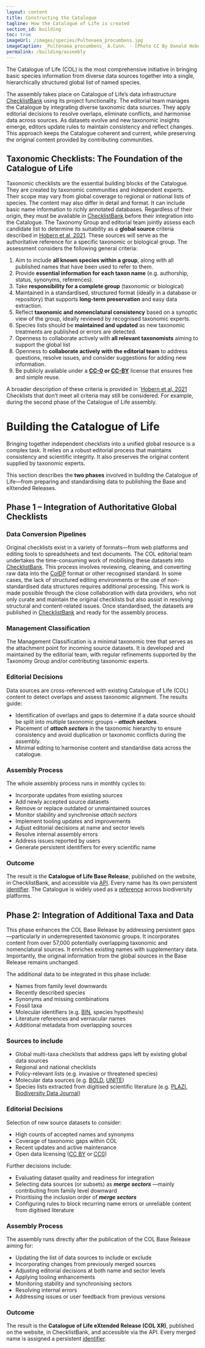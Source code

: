 ```yaml
---
layout: content
title: Constructing the Catalogue
tagline: How the Catalogue of Life is created
section_id: building
toc: true
imageUrl: /images/species/Pultenaea_procumbens.jpg    
imageCaption: _Pultenaea procumbens_ A.Cunn. - [Photo CC By Donald Hobern](https://www.flickr.com/photos/dhobern/5073041283)
permalink: /building/assembly
---
```

The Catalogue of Life (COL) is the most comprehensive initiative in bringing basic species information from diverse data sources together into a single, hierarchically structured global list of named species.

The assembly takes place on Catalogue of Life’s data infrastructure [ChecklistBank](https://www.checklistbank.org) using its project functionality. The editorial team manages the Catalogue by integrating diverse taxonomic data sources. They apply editorial decisions to resolve overlaps, eliminate conflicts, and harmonise data across sources. As datasets evolve and new taxonomic insights emerge, editors update rules to maintain consistency and reflect changes. This approach keeps the Catalogue coherent and current, while preserving the original content provided by contributing communities.


## Taxonomic Checklists: The Foundation of the Catalogue of Life
Taxonomic checklists are the essential building blocks of the Catalogue. They are created by taxonomic communities and independent experts. Their scope may vary from global coverage to regional or national lists of species. The content may also differ in detail and format. It can include basic name information to richly annotated databases. Regardless of their origin, they must be available in [ChecklistBank](https://www.checklistbank.org/) before their integration into the Catalogue.
The Taxonomy Group and editorial team jointly assess each candidate list to determine its suitability as a **global source** criteria described in [Hobern et al, 2021](https://doi.org/10.1007/s13127-021-00516-w). These sources will serve as the authoritative reference for a specific taxonomic or biological group. The assessment considers the following general criteria:

 1.  Aim to include **all known species within a group**, along with all published names that have been used to refer to them.
 2.  Provide **essential information for each taxon name** (e.g. authorship, status, synonyms, references).
 3.  Take **responsibility for a complete group** (taxonomic or biological)
 4.  Maintained in a standardised, structured format (ideally in a database or repository) that supports **long-term preservation** and easy data extraction.
 5.  Reflect **taxonomic and nomenclatural consistency** based on a synoptic view of the group, ideally reviewed by recognised taxonomic experts.
 6.  Species lists should be **maintained and updated** as new taxonomic treatments are published or errors are detected.
 7.  Openness to collaborate actively with **all relevant taxonomists** aiming to support the global list 
 8.  Openness to **collaborate actively with the editorial team** to address questions, resolve issues, and consider suggestions for adding new information. 
 9.  Be publicly available under a **[CC-0](https://creativecommons.org/publicdomain/zero/1.0/) or [CC-BY](https://creativecommons.org/licenses/by/4.0/)** license that ensures free and simple reuse.


A broader description of these criteria is provided in `[Hobern et al, 2021](https://doi.org/10.1007/s13127-021-00516-w)
Checklists that don’t meet all criteria may still be considered. For example, during the second phase of the Catalogue of Life assembly.


# Building the Catalogue of Life
Bringing together independent checklists into a unified global resource is a complex task. It relies on a robust editorial process that maintains consistency and scientific integrity. It also preserves the original content supplied by taxonomic experts.

This section describes the **two phases** involved in building the Catalogue of Life—from preparing and standardising data to publishing the Base and eXtended Releases.
 
## Phase 1 – Integration of Authoritative Global Checklists
### Data Conversion Pipelines
Original checklists exist in a variety of formats—from web platforms and editing tools to spreadsheets and text documents. The COL editorial team undertakes the time-consuming work of mobilising these datasets into [ChecklistBank](https://www.checklistbank.org/). This process involves reviewing, cleaning, and converting raw data into the [ColDP](https://catalogueoflife.github.io/coldp/) format or other recognised standard. In some cases, the lack of structured editing environments or the use of non-standardised data structures requires additional processing. This work is made possible through the close collaboration  with data providers,  who not only curate and maintain the original checklists but also assist in resolving structural and content-related issues. Once standardised, the datasets are published in [ChecklistBank](https://www.checklistbank.org/) and ready for the assembly process. 

### Management Classification
The Management Classification is a minimal taxonomic tree that serves as the attachment point for incoming source datasets. It is developed and maintained by the editorial team, with regular refinements supported by the Taxonomy Group and/or contributing taxonomic experts.

### Editorial Decisions
Data sources are cross-referenced with existing Catalogue of Life (COL) content to detect overlaps and assess taxonomic alignment. The results guide:
- Identification of overlaps and gaps to determine if a data source should be split into multiple taxonomic groups – _**attach sectors**_.
- Placement of _**attach sectors**_ in the taxonomic hierarchy to ensure consistency and avoid duplication or taxonomic conflicts during the assembly.
- Minimal editing to harmonise content and standardise data across the catalogue.

### Assembly Process
The whole assembly process runs in monthly cycles to:
- Incorporate updates from existing sources
- Add newly accepted source datasets
- Remove or replace outdated or unmaintained sources
- Monitor stability and synchronise _attach sectors_
- Implement tooling updates and improvements
- Adjust editorial decisions at name and sector levels
- Resolve internal assembly errors
- Address issues reported by users
- Generate persistent identifiers for every scientific name

### Outcome
The result is the **Catalogue of Life Base Release**, published on the website, in ChecklistBank, and accessible via [API](https://www.checklistbank.org/about/API). Every name has its own persistent  [identifier](/building/identifier).
The Catalogue is widely used as a [reference](/howto/use_cases) across biodiversity platforms.


## Phase 2: Integration of Additional Taxa and Data
This phase enhances the COL Base Release by addressing persistent gaps—particularly in underrepresented taxonomic groups. It incorporates content from over 57,000 potentially overlapping taxonomic and nomenclatural sources. It enriches existing names with supplementary data. Importantly, the original information from the global sources in the Base Release remains unchanged.

The additional data to be integrated in this phase include:
- Names from family level downwards
- Recently described species
- Synonyms and missing combinations
- Fossil taxa
- Molecular identifiers (e.g. [BIN](https://bins.boldsystems.org/index.php/Public_BarcodeIndexNumber_Home), species hypothesis)
- Literature references and vernacular names
- Additional metadata from overlapping sources

### Sources to include
- Global multi-taxa checklists that address gaps left by existing global data sources
- Regional and national checklists
- Policy-relevant lists (e.g. invasive or threatened species)
- Molecular data sources (e.g. [BOLD](https://boldsystems.org/), [UNITE](https://unite.ut.ee/))
- Species lists extracted from digitised scientific literature (e.g. [PLAZI](https://plazi.org/treatmentbank/), [Biodiversity Data Journal](https://bdj.pensoft.net/))

### Editorial Decisions
Selection of new source datasets to consider:
- High counts of accepted names and synonyms
- Coverage of taxonomic gaps within COL
- Recent updates and active maintenance
- Open data licensing ([CC BY](https://creativecommons.org/licenses/by/4.0/) or [CC0](https://creativecommons.org/publicdomain/zero/1.0/))

Further decisions include:
+ Evaluating dataset quality and readiness for integration
+ Selecting data sources (or subsets) as _**merge sectors**_ —mainly contributing from family level downward
+ Prioritising the inclusion order of _**merge sectors**_
+ Configuring rules to block recurring name errors or unreliable content from digitised literature

### Assembly Process
The assembly runs directly after the publication of the COL Base Release aiming for:
- Updating the list of data sources to include or exclude
- Incorporating changes from previously merged sources
- Adjusting editorial decisions at both name and sector levels
- Applying tooling enhancements
- Monitoring stability and synchronising sectors
- Resolving internal errors
- Addressing issues or user feedback from previous versions

### Outcome
The result is the **Catalogue of Life eXtended Release (COL XR)**, published on the website, in ChecklistBank, and accessible via the API. Every merged name is assigned a persistent [identifier](/building/identifier).

